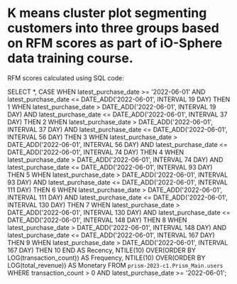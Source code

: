 # K means cluster plot segmenting customers into three groups based on RFM scores as part of iO-Sphere data training course.

RFM scores calculated using SQL code:

SELECT *,
  CASE
    WHEN latest_purchase_date >= '2022-06-01' AND latest_purchase_date <= DATE_ADD('2022-06-01', INTERVAL 19 DAY) THEN 1
    WHEN latest_purchase_date > DATE_ADD('2022-06-01', INTERVAL 19 DAY) AND latest_purchase_date <= DATE_ADD('2022-06-01', INTERVAL 37 DAY) THEN 2
    WHEN latest_purchase_date > DATE_ADD('2022-06-01', INTERVAL 37 DAY) AND latest_purchase_date <= DATE_ADD('2022-06-01', INTERVAL 56 DAY) THEN 3
    WHEN latest_purchase_date > DATE_ADD('2022-06-01', INTERVAL 56 DAY) AND latest_purchase_date <= DATE_ADD('2022-06-01', INTERVAL 74 DAY) THEN 4
    WHEN latest_purchase_date > DATE_ADD('2022-06-01', INTERVAL 74 DAY) AND latest_purchase_date <= DATE_ADD('2022-06-01', INTERVAL 93 DAY) THEN 5
    WHEN latest_purchase_date > DATE_ADD('2022-06-01', INTERVAL 93 DAY) AND latest_purchase_date <= DATE_ADD('2022-06-01', INTERVAL 111 DAY) THEN 6
    WHEN latest_purchase_date > DATE_ADD('2022-06-01', INTERVAL 111 DAY) AND latest_purchase_date <= DATE_ADD('2022-06-01', INTERVAL 130 DAY) THEN 7
    WHEN latest_purchase_date > DATE_ADD('2022-06-01', INTERVAL 130 DAY) AND latest_purchase_date <= DATE_ADD('2022-06-01', INTERVAL 148 DAY) THEN 8
    WHEN latest_purchase_date > DATE_ADD('2022-06-01', INTERVAL 148 DAY) AND latest_purchase_date <= DATE_ADD('2022-06-01', INTERVAL 167 DAY) THEN 9
    WHEN latest_purchase_date > DATE_ADD('2022-06-01', INTERVAL 167 DAY) THEN 10
  END AS Recency,
NTILE(10) OVER(ORDER BY LOG(transaction_count)) AS Frequency,
NTILE(10) OVER(ORDER BY LOG(total_revenue)) AS Monetary
  FROM `prism-2023-c1.Prism_Main.users`
  WHERE transaction_count > 0
  AND latest_purchase_date >= '2022-06-01';
